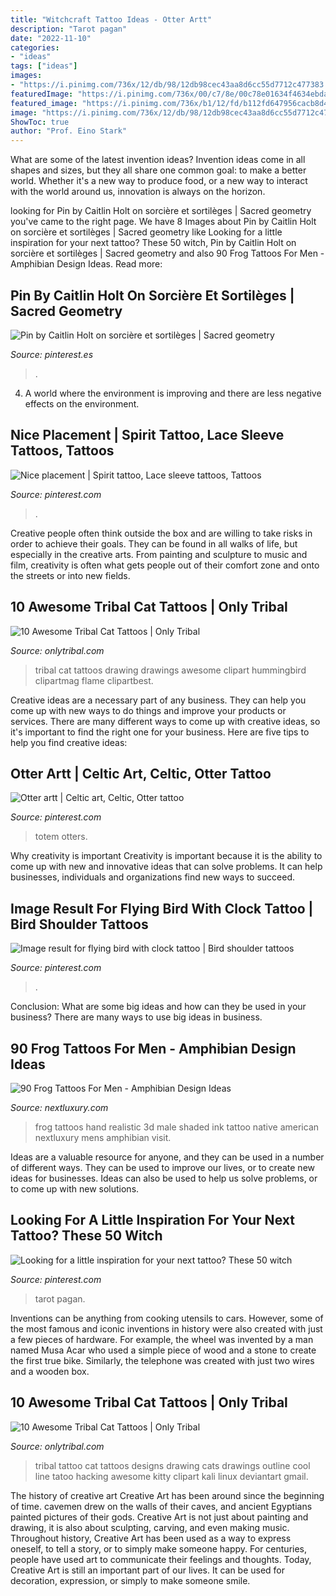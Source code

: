 ```yaml
---
title: "Witchcraft Tattoo Ideas - Otter Artt"
description: "Tarot pagan"
date: "2022-11-10"
categories:
- "ideas"
tags: ["ideas"]
images:
- "https://i.pinimg.com/736x/12/db/98/12db98cec43aa8d6cc55d7712c477383.jpg"
featuredImage: "https://i.pinimg.com/736x/00/c7/8e/00c78e01634f4634ebda0d5d75774a0e--celtic-crafts-celtic-art.jpg"
featured_image: "https://i.pinimg.com/736x/b1/12/fd/b112fd647956cacb8d462acf31d62145--spirit-tattoo-francisco-dsouza.jpg"
image: "https://i.pinimg.com/736x/12/db/98/12db98cec43aa8d6cc55d7712c477383.jpg"
ShowToc: true
author: "Prof. Eino Stark"
---
```



What are some of the latest invention ideas?
Invention ideas come in all shapes and sizes, but they all share one common goal: to make a better world. Whether it's a new way to produce food, or a new way to interact with the world around us, innovation is always on the horizon.

	

		
looking for Pin by Caitlin Holt on sorcière et sortilèges | Sacred geometry you've came to the right page. We have 8 Images about Pin by Caitlin Holt on sorcière et sortilèges | Sacred geometry like Looking for a little inspiration for your next tattoo? These 50 witch, Pin by Caitlin Holt on sorcière et sortilèges | Sacred geometry and also 90 Frog Tattoos For Men - Amphibian Design Ideas. Read more:
		
    
## Pin By Caitlin Holt On Sorcière Et Sortilèges | Sacred Geometry

<img loading=lazy src="https://i.pinimg.com/736x/21/c6/54/21c6548e92e3c73767c091ce252109f7.jpg" onerror="this.onerror=null;this.src='https://tse4.mm.bing.net/th?id=OIP.ldid3CmUjokYSeJ0kRFctwHaHQ&amp;pid=15.1';" alt="Pin by Caitlin Holt on sorcière et sortilèges | Sacred geometry">

_Source: pinterest.es_

>. 

	

4. A world where the environment is improving and there are less negative effects on the environment. 

    
## Nice Placement | Spirit Tattoo, Lace Sleeve Tattoos, Tattoos

<img loading=lazy src="https://i.pinimg.com/736x/b1/12/fd/b112fd647956cacb8d462acf31d62145--spirit-tattoo-francisco-dsouza.jpg" onerror="this.onerror=null;this.src='https://tse3.mm.bing.net/th?id=OIP.ihR9SbzHjNNNA0aVQ-3ZggHaJ3&amp;pid=15.1';" alt="Nice placement | Spirit tattoo, Lace sleeve tattoos, Tattoos">

_Source: pinterest.com_

>. 

	

Creative people often think outside the box and are willing to take risks in order to achieve their goals. They can be found in all walks of life, but especially in the creative arts. From painting and sculpture to music and film, creativity is often what gets people out of their comfort zone and onto the streets or into new fields.

    
## 10 Awesome Tribal Cat Tattoos | Only Tribal

<img loading=lazy src="https://www.onlytribal.com/wp-content/uploads/2015/12/Cat-Tribal-Tattoos.jpg" onerror="this.onerror=null;this.src='https://tse2.mm.bing.net/th?id=OIP.7QJZuUTt1CbCH3AYNcI4KQHaFj&amp;pid=15.1';" alt="10 Awesome Tribal Cat Tattoos | Only Tribal">

_Source: onlytribal.com_

>tribal cat tattoos drawing drawings awesome clipart hummingbird clipartmag flame clipartbest. 

	

Creative ideas are a necessary part of any business. They can help you come up with new ways to do things and improve your products or services. There are many different ways to come up with creative ideas, so it's important to find the right one for your business. Here are five tips to help you find creative ideas: 

    
## Otter Artt | Celtic Art, Celtic, Otter Tattoo

<img loading=lazy src="https://i.pinimg.com/736x/00/c7/8e/00c78e01634f4634ebda0d5d75774a0e--celtic-crafts-celtic-art.jpg" onerror="this.onerror=null;this.src='https://tse1.mm.bing.net/th?id=OIP.5MdZLNUwlLF0PDE5hePTiQHaHb&amp;pid=15.1';" alt="Otter artt | Celtic art, Celtic, Otter tattoo">

_Source: pinterest.com_

>totem otters. 

	

Why creativity is important
Creativity is important because it is the ability to come up with new and innovative ideas that can solve problems. It can help businesses, individuals and organizations find new ways to succeed.

    
## Image Result For Flying Bird With Clock Tattoo | Bird Shoulder Tattoos

<img loading=lazy src="https://i.pinimg.com/736x/6b/54/d2/6b54d2ce52330385a5b6c20e4a495664.jpg" onerror="this.onerror=null;this.src='https://tse2.mm.bing.net/th?id=OIP.FnbIcZf6TZMEHejvj6jJmAHaGa&amp;pid=15.1';" alt="Image result for flying bird with clock tattoo | Bird shoulder tattoos">

_Source: pinterest.com_

>. 

	

Conclusion: What are some big ideas and how can they be used in your business?
There are many ways to use big ideas in business.

    
## 90 Frog Tattoos For Men - Amphibian Design Ideas

<img loading=lazy src="http://nextluxury.com/wp-content/uploads/black-and-white-ink-shaded-realistic-3d-male-hand-frog-tattoos.jpg" onerror="this.onerror=null;this.src='https://tse1.mm.bing.net/th?id=OIP.dzB2IjEO7jRdLLruq0uVKgHaHa&amp;pid=15.1';" alt="90 Frog Tattoos For Men - Amphibian Design Ideas">

_Source: nextluxury.com_

>frog tattoos hand realistic 3d male shaded ink tattoo native american nextluxury mens amphibian visit. 

	

Ideas are a valuable resource for anyone, and they can be used in a number of different ways. They can be used to improve our lives, or to create new ideas for businesses. Ideas can also be used to help us solve problems, or to come up with new solutions.

    
## Looking For A Little Inspiration For Your Next Tattoo? These 50 Witch

<img loading=lazy src="https://i.pinimg.com/736x/12/db/98/12db98cec43aa8d6cc55d7712c477383.jpg" onerror="this.onerror=null;this.src='https://tse3.mm.bing.net/th?id=OIP.2fUqfVySEbDvEIzedtZknAHaJP&amp;pid=15.1';" alt="Looking for a little inspiration for your next tattoo? These 50 witch">

_Source: pinterest.com_

>tarot pagan. 

	

Inventions can be anything from cooking utensils to cars. However, some of the most famous and iconic inventions in history were also created with just a few pieces of hardware. For example, the wheel was invented by a man named Musa Acar who used a simple piece of wood and a stone to create the first true bike. Similarly, the telephone was created with just two wires and a wooden box.

    
## 10 Awesome Tribal Cat Tattoos | Only Tribal

<img loading=lazy src="http://www.onlytribal.com/wp-content/uploads/2015/12/Cat-Tribal-Tattoo.jpg" onerror="this.onerror=null;this.src='https://tse3.mm.bing.net/th?id=OIP.ahSDlHgzOIVGlj0LFeyAEwHaLA&amp;pid=15.1';" alt="10 Awesome Tribal Cat Tattoos | Only Tribal">

_Source: onlytribal.com_

>tribal tattoo cat tattoos designs drawing cats drawings outline cool line tatoo hacking awesome kitty clipart kali linux deviantart gmail. 

	

The history of creative art
Creative Art has been around since the beginning of time. cavemen drew on the walls of their caves, and ancient Egyptians painted pictures of their gods. Creative Art is not just about painting and drawing, it is also about sculpting, carving, and even making music.
Throughout history, Creative Art has been used as a way to express oneself, to tell a story, or to simply make someone happy. For centuries, people have used art to communicate their feelings and thoughts. Today, Creative Art is still an important part of our lives. It can be used for decoration, expression, or simply to make someone smile.

